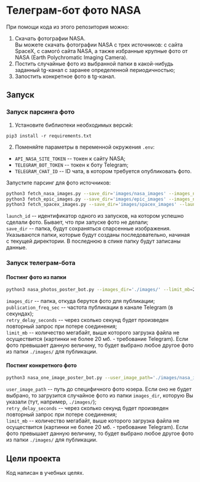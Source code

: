 # Телеграм-бот фото NASA

При помощи кода из этого репозитория можно:
1) Скачать фотографии NASA.   
Вы можете скачать фотографии NASA с трех источников: с сайта SpaceX, c самогó сайта NASA, а также избранные крупные фото от NASA (Earth Polychromatic Imaging Camera).
2) Постить случайные фото из выбранной папки в какой-нибудь заданный tg-канал с заранее определенной периодичностью;
3) Запостить конкретное фото в tg-канал.


## Запуск
### Запуск парсинга фото
1) Установите библиотеки необходимых версий:      
```
pip3 install -r requirements.txt
```
2) Поменяйте параметры в переменной окружения `.env`:
- `API_NASA_SITE_TOKEN` -- токен к сайту NASA;
- `TELEGRAM_BOT_TOKEN` -- токен к боту Telegram;
- `TELEGRAM_CHAT_ID` -- ID чата, в котором требуется опубликовать фото.

Запустите парсинг для фото источников:        
```bash
python3 fetch_nasa_images.py --save_dir='images/nasa_images' --images_num=50
python3 fetch_epic_images.py --save_dir='images/epic_images' --images_num=5
python3 fetch_spacex_images.py --save_dir='images/spacex_images' --launch_id='5eb87d47ffd86e000604b38a'
```
`launch_id` -- идентификатор одного из запусков, на котором успешно сделали фото. Бывает, что при запуске фото не делали;          
`save_dir` -- папка, будут сохраняться спарсенные изображения. Указываются папки, которые будут созданы последовательно, начиная с текущей директории. В последнюю в спике папку будут записаны данные. 

### Запуск телеграм-бота
#### Постинг фото из папки   
```bash
python3 nasa_photos_poster_bot.py --images_dir='./images/' --limit_mb=20.0 --publication_freq_sec=5
```
`images_dir` -- папка, откуда берутся фото для публикации;    
`publication_freq_sec` -- частота публикации в канале Telegram (в секундах);    
`retry_delay_seconds` -- через сколько секунд будет произведен повторный запрос при потере соединения;    
`limit_mb` -- количество мегабайт, выше которого загрузка файла не осуществится (картинки не более 20 мб. - требование Telegram). Если фото превышает данную величину, то будет выбрано любое другое фото из папки `./images/` для публикации.  


#### Постинг конкретного фото  
```bash
python3 nasa_one_image_poster_bot.py --user_image_path='./images/nasa_images/nasa_apod1.jpg' --images_dir='./images/' --limit_mb=20.0 --retry_delay_seconds=5
```
`user_image_path` -- путь до специфичного фото юзера. Если оно не будет выбрано, то загрузится случайное фото из папки `images_dir`, которую Вы указали (тут, например, `./images/`);    
`retry_delay_seconds` -- через сколько секунд будет произведен повторный запрос при потере соединения;    
`limit_mb` -- количество мегабайт, выше которого загрузка файла не осуществится (картинки не более 20 мб. - требование Telegram). Если фото превышает данную величину, то будет выбрано любое другое фото из папки `./images/` для публикации.  


## Цели проекта
Код написан в учебных целях.
